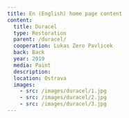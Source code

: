 ```yaml
---
title: En (English) home page content
content:
  title: Duracel
  type: Restoration
  parent: /duracel/
  cooperation: Lukas Zero Pavlicek
  back: Back
  year: 2019
  media: Paint
  description: 
  location: Ostrava
  images:
    - src: /images/duracel/1.jpg
    - src: /images/duracel/2.jpg
    - src: /images/duracel/3.jpg
---
```

